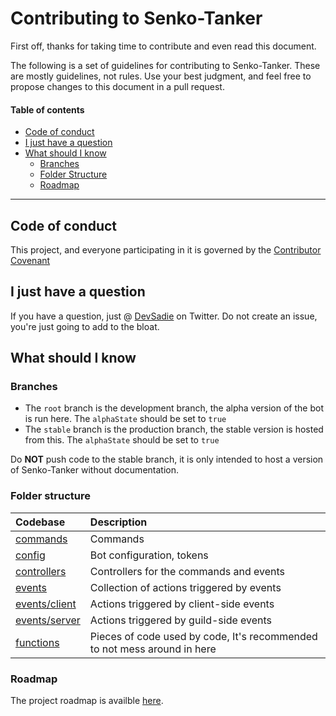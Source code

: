 # Contributing to Senko-Tanker
First off, thanks for taking time to contribute and even read this document.

The following is a set of guidelines for contributing to Senko-Tanker. These are mostly guidelines, not rules. Use your best judgment, and feel free to propose changes to this document in a pull request.

#### Table of contents   
* [Code of conduct](#code-of-conduct)
* [I just have a question](#i-just-have-a-question)
* [What should I know](#what-should-i-know)
    * [Branches](#branches)
    * [Folder Structure](#folder-structure)
    * [Roadmap](#roadmap)
***

## Code of conduct
This project, and everyone participating in it is governed by the [Contributor Covenant](./CODE_OF_CONDUCT.md)

## I just have a question
If you have a question, just @ [DevSadie](https://twitter.com/DevSadie) on Twitter. Do not create an issue, you're just going to add to the bloat.

## What should I know

### Branches
* The `root` branch is the development branch, the alpha version of the bot is run here. The `alphaState` should be set to `true`
* The `stable` branch is the production branch, the stable version is hosted from this. The `alphaState` should be set to `true`

Do **NOT** push code to the stable branch, it is only intended to host a version of Senko-Tanker without documentation.

### Folder structure
| Codebase                             | Description                                                              |
|:-------------------------------------|:-------------------------------------------------------------------------|
| [commands](/src/commands)            | Commands                                                                 |
| [config](/src/config)                | Bot configuration, tokens                                                |
| [controllers](/src/controllers)      | Controllers for the commands and events                                  |
| [events](/src/events/)               | Collection of actions triggered by events                                |
| [events/client](/src/events/client)  | Actions triggered by client-side events                                  |
| [events/server](/src/events/server/) | Actions triggered by guild-side events                                   |
| [functions](/src/functions/)         | Pieces of code used by code, It's recommended to not mess around in here |

### Roadmap 
The project roadmap is availble [here](https://github.com/Senko-Dev/Senko-Tanker/projects/1).